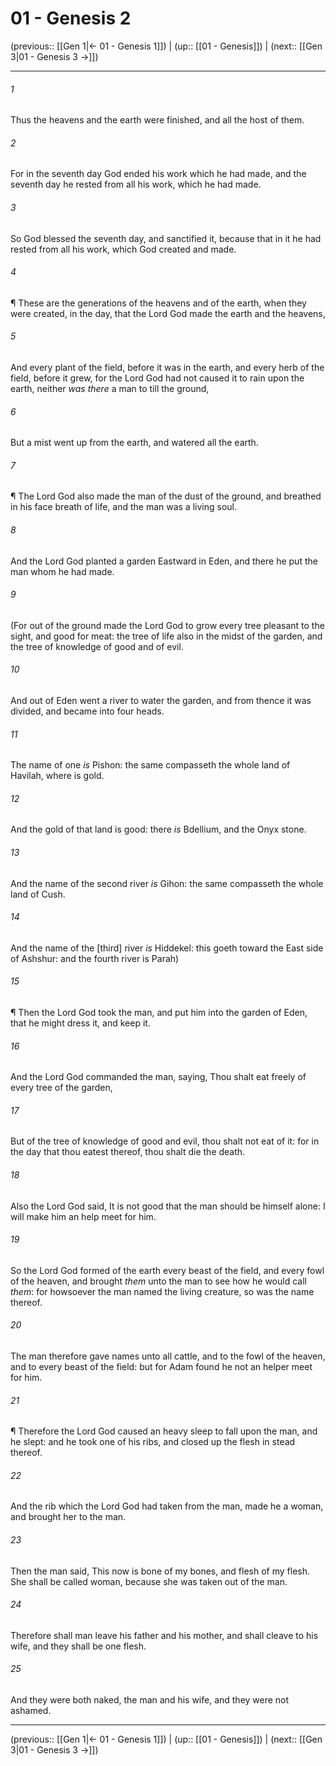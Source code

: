 # 01 - Genesis 2

(previous:: [[Gen 1|← 01 - Genesis 1]]) | (up:: [[01 - Genesis]]) | (next:: [[Gen 3|01 - Genesis 3 →]])

***


###### 1 
Thus the heavens and the earth were finished, and all the host of them. 

###### 2 
For in the seventh day God ended his work which he had made, and the seventh day he rested from all his work, which he had made. 

###### 3 
So God blessed the seventh day, and sanctified it, because that in it he had rested from all his work, which God created and made. 

###### 4 
¶ These are the generations of the heavens and of the earth, when they were created, in the day, that the Lord God made the earth and the heavens, 

###### 5 
And every plant of the field, before it was in the earth, and every herb of the field, before it grew, for the Lord God had not caused it to rain upon the earth, neither _was there_ a man to till the ground, 

###### 6 
But a mist went up from the earth, and watered all the earth. 

###### 7 
¶ The Lord God also made the man of the dust of the ground, and breathed in his face breath of life, and the man was a living soul. 

###### 8 
And the Lord God planted a garden Eastward in Eden, and there he put the man whom he had made. 

###### 9 
(For out of the ground made the Lord God to grow every tree pleasant to the sight, and good for meat: the tree of life also in the midst of the garden, and the tree of knowledge of good and of evil. 

###### 10 
And out of Eden went a river to water the garden, and from thence it was divided, and became into four heads. 

###### 11 
The name of one _is_ Pishon: the same compasseth the whole land of Havilah, where is gold. 

###### 12 
And the gold of that land is good: there _is_ Bdellium, and the Onyx stone. 

###### 13 
And the name of the second river _is_ Gihon: the same compasseth the whole land of Cush. 

###### 14 
And the name of the [third] river _is_ Hiddekel: this goeth toward the East side of Ashshur: and the fourth river is Parah) 

###### 15 
¶ Then the Lord God took the man, and put him into the garden of Eden, that he might dress it, and keep it. 

###### 16 
And the Lord God commanded the man, saying, Thou shalt eat freely of every tree of the garden, 

###### 17 
But of the tree of knowledge of good and evil, thou shalt not eat of it: for in the day that thou eatest thereof, thou shalt die the death. 

###### 18 
Also the Lord God said, It is not good that the man should be himself alone: I will make him an help meet for him. 

###### 19 
So the Lord God formed of the earth every beast of the field, and every fowl of the heaven, and brought _them_ unto the man to see how he would call _them_: for howsoever the man named the living creature, so was the name thereof. 

###### 20 
The man therefore gave names unto all cattle, and to the fowl of the heaven, and to every beast of the field: but for Adam found he not an helper meet for him. 

###### 21 
¶ Therefore the Lord God caused an heavy sleep to fall upon the man, and he slept: and he took one of his ribs, and closed up the flesh in stead thereof. 

###### 22 
And the rib which the Lord God had taken from the man, made he a woman, and brought her to the man. 

###### 23 
Then the man said, This now is bone of my bones, and flesh of my flesh. She shall be called woman, because she was taken out of the man. 

###### 24 
Therefore shall man leave his father and his mother, and shall cleave to his wife, and they shall be one flesh. 

###### 25 
And they were both naked, the man and his wife, and they were not ashamed.

***

(previous:: [[Gen 1|← 01 - Genesis 1]]) | (up:: [[01 - Genesis]]) | (next:: [[Gen 3|01 - Genesis 3 →]])
